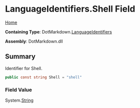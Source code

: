 # LanguageIdentifiers\.Shell Field

[Home](../../../README.md)

**Containing Type**: DotMarkdown\.[LanguageIdentifiers](../README.md)

**Assembly**: DotMarkdown\.dll

## Summary

Identifier for Shell\.

```csharp
public const string Shell = "shell"
```

### Field Value

System\.[String](https://docs.microsoft.com/en-us/dotnet/api/system.string)

